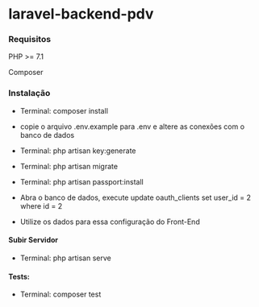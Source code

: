 # laravel-backend-pdv
### Requisitos
PHP >= 7.1

Composer

### Instalação

 - Terminal: composer install

 - copie o arquivo .env.example para .env e altere as conexões com o banco de dados

 - Terminal: php artisan key:generate

 - Terminal:  php artisan migrate

 - Terminal: php artisan passport:install

 - Abra o banco de dados, execute update oauth_clients set user_id = 2 where id = 2

 - Utilize os dados para essa configuração do Front-End

#### Subir Servidor
 - Terminal: php artisan serve
 
 #### Tests:
  - Terminal: composer test